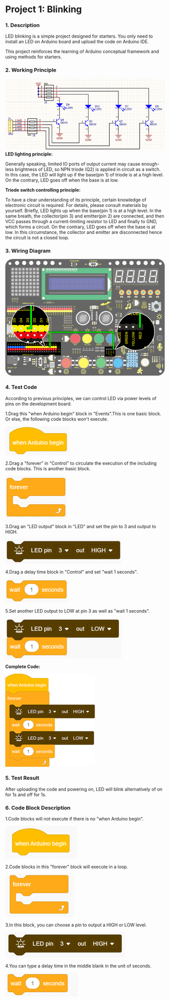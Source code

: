 # **Project 1: Blinking**

###  **1.  Description**

LED blinking is a simple project designed for starters. You only need to install an LED on Arduino board and upload the code on Arduino IDE. 

This project reinforces the learning of Arduino conceptual framework and using methods for starters. 

###  **2.  Working Principle**

![](./media/led.png)
**LED lighting principle:** 

Generally speaking, limited IO ports of output current may cause enough-less brightness of LED, so NPN triode (Q2) is applied in circuit as a switch.
In this case, the LED will light up if the base(pin 1) of triode is at a high level. On the contrary, LED goes off when the base is at low.

**Triode switch controlling principle:**

To have a clear understanding of its principle, certain knowledge of electronic circuit is required. For details, please consult materials by yourself.
Briefly, LED lights up when the base(pin 1) is at a high level. In the same breath, the collector(pin 3) and emitter(pin 2) are connected, and then VCC passes through a current-limiting resistor to LED and finally to GND, which forms a circuit. On the contrary, LED goes off when the base is at low. In this circumstance, the collector and emitter are disconnected hence the circuit is not a closed loop.

### **3.  Wiring Diagram**

![01](media/01.jpg)

###  **4.  Test Code**

According to previous principles, we can control LED via power levels of pins on the development board.

1.Drag this "when Arduino begin" block in "Events".This is one basic block. Or else, the following code blocks won't execute.

![image-20230324144129788](media/image-20230324144129788.png)

2.Drag a "forever" in "Control" to circulate the execution of the including code blocks. This is another basic block.

![image-20230324144235832](media/image-20230324144235832.png)

3.Drag an "LED output" block in "LED" and set the pin to 3 and output to HIGH.

![image-20230324144552097](media/image-20230324144552097.png)

4.Drag a delay time block in "Control" and set "wait 1 seconds".

![image-20230324144523478](media/image-20230324144523478.png)

5.Set another LED output to LOW at pin 3 as well as "wait 1 seconds".

![image-20230324144721033](media/image-20230324144721033.png)

**Complete Code:**

![img-20230307165550](media/img-20230307165550.png)


###  **5. Test Result**

After uploading the code and powering on, LED will blink alternatively of on for 1s and off for 1s.

### **6. Code Block Description**

1.Code blocks will not execute if there is no "when Arduino begin".

![Img-20230307162920](media/img-20230307162920.png)

2.Code blocks in this "forever" block will execute in a loop. 

![Img](media/img-20230307164251.png)

3.In this block, you can choose a pin to output a HIGH or LOW level. 

![Img](media/img-20230307165305.png)

4.You can type a delay time in the middle blank in the unit of seconds. 

![Img](media/img-20230307164630.png)

